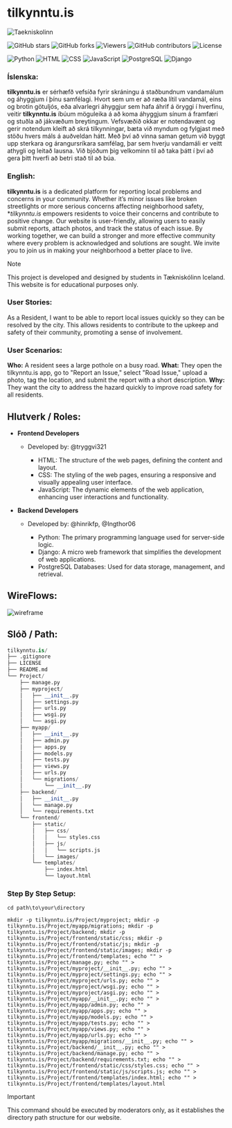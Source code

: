 # tilkynntu.is

![Taekniskolinn](https://img.shields.io/badge/Taekniskolinn-<color>?style=for-the-badge&logo=<logo>&logoColor=white)

![GitHub stars](https://img.shields.io/github/stars/tilkynntu-is/tilkynntu-project?style=social)
![GitHub forks](https://img.shields.io/github/forks/tilkynntu-is/tilkynntu-project?style=social)
![Viewers](https://img.shields.io/badge/viewers-0-%23000000?style=flat-square&logo=GitHub&logoColor=white)
![GitHub contributors](https://img.shields.io/github/contributors/tilkynntu-is/tilkynntu-project)
![License](https://img.shields.io/github/license/tilkynntu-is/tilkynntu-project)

![Python](https://img.shields.io/badge/Python-3.9-blue?logo=python&logoColor=white)
![HTML](https://img.shields.io/badge/HTML-5-orange?logo=html5&logoColor=white)
![CSS](https://img.shields.io/badge/CSS-3-blue?logo=css3&logoColor=white)
![JavaScript](https://img.shields.io/badge/JavaScript-ES6-yellow?logo=javascript&logoColor=white)
![PostgreSQL](https://img.shields.io/badge/PostgreSQL-4B8BBE?style=flat-square&logo=PostgreSQL&logoColor=white)
![Django](https://img.shields.io/badge/Django-3.2%2B-green?style=flat&logo=django&logoColor=white)


### Íslenska:

**tilkynntu.is** er sérhæfð vefsíða fyrir skráningu á staðbundnum vandamálum og áhyggjum í þínu samfélagi. Hvort sem um er að ræða lítil vandamál, eins og brotin götuljós, eða alvarlegri áhyggjur sem hafa áhrif á öryggi í hverfinu, veitir **tilkynntu.is** íbúum möguleika á að koma áhyggjum sínum á framfæri og stuðla að jákvæðum breytingum. Vefsvæðið okkar er notendavænt og gerir notendum kleift að skrá tilkynningar, bæta við myndum og fylgjast með stöðu hvers máls á auðveldan hátt. Með því að vinna saman getum við byggt upp sterkara og árangursríkara samfélag, þar sem hverju vandamáli er veitt athygli og leitað lausna. Við bjóðum þig velkominn til að taka þátt í því að gera þitt hverfi að betri stað til að búa.


### English:

**tilkynntu.is** is a dedicated platform for reporting local problems and concerns in your community. Whether it’s minor issues like broken streetlights or more serious concerns affecting neighborhood safety, **tilkynntu.is* empowers residents to voice their concerns and contribute to positive change. Our website is user-friendly, allowing users to easily submit reports, attach photos, and track the status of each issue. By working together, we can build a stronger and more effective community where every problem is acknowledged and solutions are sought. We invite you to join us in making your neighborhood a better place to live.



> [!NOTE]
> This project is developed and designed by students in Tækniskólinn Iceland. This website is for educational purposes only.


### User Stories:
As a Resident, I want to be able to report local issues quickly so they can be resolved by the city.
This allows residents to contribute to the upkeep and safety of their community, promoting a sense of involvement.

### User Scenarios:
**Who:** A resident sees a large pothole on a busy road.
**What:** They open the tilkynntu.is app, go to "Report an Issue," select "Road Issue," upload a photo, tag the location, and submit the report with a short description.
**Why:** They want the city to address the hazard quickly to improve road safety for all residents.


## Hlutverk / Roles:

+ **Frontend Developers**
  - Developed by: @tryggvi321 
  
    - HTML: The structure of the web pages, defining the content and layout.
    - CSS: The styling of the web pages, ensuring a responsive and visually appealing user interface.
    - JavaScript: The dynamic elements of the web application, enhancing user interactions and functionality.

+ **Backend Developers**
  - Developed by: @hinrikfp, @Ingthor06 
 
    - Python: The primary programming language used for server-side logic.
    - Django: A micro web framework that simplifies the development of web applications.
    - PostgreSQL Databases: Used for data storage, management, and retrieval.


## WireFlows:
![wireframe](https://github.com/user-attachments/assets/195fdf20-d5fb-4a4d-8d84-c1ba9d250ef8)




## Slóð / Path:
```py
tilkynntu.is/
├── .gitignore
├── LICENSE
├── README.md
└── Project/
    ├── manage.py
    ├── myproject/
    │   ├── __init__.py
    │   ├── settings.py
    │   ├── urls.py
    │   ├── wsgi.py
    │   └── asgi.py
    ├── myapp/
    │   ├── __init__.py
    │   ├── admin.py
    │   ├── apps.py
    │   ├── models.py
    │   ├── tests.py
    │   ├── views.py
    │   ├── urls.py
    │   └── migrations/
    │       └── __init__.py
    ├── backend/
    │   ├── __init__.py
    │   └── manage.py
    │   └── requirements.txt
    └── frontend/
        ├── static/
        │   ├── css/
        │   │   └── styles.css
        │   ├── js/
        │   │   └── scripts.js
        │   └── images/
        └── templates/
            ├── index.html
            └── layout.html

```

### Step By Step Setup: 
```
cd path\to\your\directory

mkdir -p tilkynntu.is/Project/myproject; mkdir -p tilkynntu.is/Project/myapp/migrations; mkdir -p tilkynntu.is/Project/backend; mkdir -p tilkynntu.is/Project/frontend/static/css; mkdir -p tilkynntu.is/Project/frontend/static/js; mkdir -p tilkynntu.is/Project/frontend/static/images; mkdir -p tilkynntu.is/Project/frontend/templates; echo "" > tilkynntu.is/Project/manage.py; echo "" > tilkynntu.is/Project/myproject/__init__.py; echo "" > tilkynntu.is/Project/myproject/settings.py; echo "" > tilkynntu.is/Project/myproject/urls.py; echo "" > tilkynntu.is/Project/myproject/wsgi.py; echo "" > tilkynntu.is/Project/myproject/asgi.py; echo "" > tilkynntu.is/Project/myapp/__init__.py; echo "" > tilkynntu.is/Project/myapp/admin.py; echo "" > tilkynntu.is/Project/myapp/apps.py; echo "" > tilkynntu.is/Project/myapp/models.py; echo "" > tilkynntu.is/Project/myapp/tests.py; echo "" > tilkynntu.is/Project/myapp/views.py; echo "" > tilkynntu.is/Project/myapp/urls.py; echo "" > tilkynntu.is/Project/myapp/migrations/__init__.py; echo "" > tilkynntu.is/Project/backend/__init__.py; echo "" > tilkynntu.is/Project/backend/manage.py; echo "" > tilkynntu.is/Project/backend/requirements.txt; echo "" > tilkynntu.is/Project/frontend/static/css/styles.css; echo "" > tilkynntu.is/Project/frontend/static/js/scripts.js; echo "" > tilkynntu.is/Project/frontend/templates/index.html; echo "" > tilkynntu.is/Project/frontend/templates/layout.html
```
> [!IMPORTANT]
> This command should be executed by moderators only, as it establishes the directory path structure for our website.
